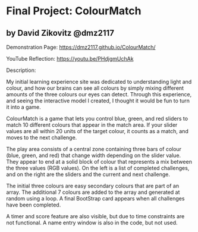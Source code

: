 # Final Project: ColourMatch
by David Zikovitz @dmz2117
---
Demonstration Page: https://dmz2117.github.io/ColourMatch/

YouTube Reflection: https://youtu.be/PHdjgmUchAk

Description:

My initial learning experience site was dedicated to understanding light and colour, and how our brains can see all colours by simply mixing different amounts of the three colours our eyes can detect. Through this experience, and seeing the interactive model I created, I thought it would be fun to turn it into a game.

ColourMatch is a game that lets you control blue, green, and red sliders to match 10 different colours that appear in the match area. If your slider values are all within 20 units of the target colour, it counts as a match, and moves to the next challenge.

The play area consists of a central zone containing three bars of colour (blue, green, and red) that change width depending on the slider value. They appear to end at a solid block of colour that represents a mix between the three values (RGB values). On the left is a list of completed challenges, and on the right are the sliders and the current and next challenge.

The initial three colours are easy secondary colours that are part of an array. The additional 7 colours are added to the array and generated at random using a loop. A final BootStrap card appears when all challenges have been completed.

A timer and score feature are also visible, but due to time constraints are not functional. A name entry window is also in the code, but not used.

